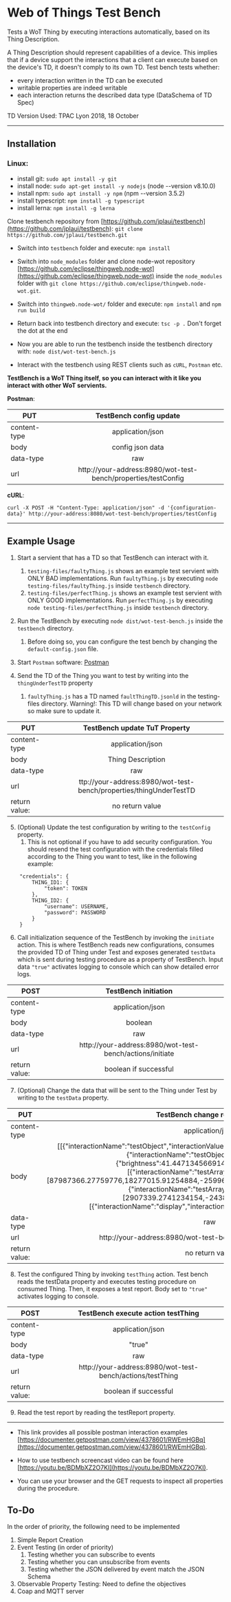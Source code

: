 # Web of Things Test Bench

Tests a WoT Thing by executing interactions automatically, based on its Thing Description.

A Thing Description should represent capabilities of a device. This implies that if a device support the interactions that a client can execute based on the device's TD, it doesn't comply to its own TD. Test bench tests whether:
* every interaction written in the TD can be executed
* writable properties are indeed writable
* each interaction returns the described data type (DataSchema of TD Spec)

TD Version Used: TPAC Lyon 2018, 18 October

<!-- #### Compatible with Thing Description versions: [5.April-18](https://www.w3.org/TR/2018/WD-wot-thing-description-20180405/), W3C Editor's Draft 22 June 2018, and should also work with W3C Editor's Draft 26 June 2018 (last one not tested).   -->
___

## Installation 
### Linux:

- install git: `sudo apt install -y git`
- install node: `sudo apt-get install -y nodejs` (node --version v8.10.0)
- install npm: `sudo apt install -y npm` (npm --version 3.5.2)
- install typescript: `npm install -g typescript`
- install lerna: `npm install -g lerna`

Clone testbench repository from [https://github.com/jplaui/testbench](https://github.com/jplaui/testbench): `git clone https://github.com/jplaui/testbench.git`

- Switch into `testbench` folder and execute: `npm install`
- Switch into `node_modules` folder and clone node-wot repository [https://github.com/eclipse/thingweb.node-wot](https://github.com/eclipse/thingweb.node-wot) inside the `node_modules` folder with `git clone https://github.com/eclipse/thingweb.node-wot.git`.
- Switch into `thingweb.node-wot/` folder and execute: `npm install` and `npm run build`

- Return back into testbench directory and execute: `tsc -p .` Don't forget the dot at the end
- Now you are able to run the testbench inside the testbench directory with: `node dist/wot-test-bench.js`
- Interact with the testbench using REST clients such as `cURL`, `Postman` etc.

**TestBench is a WoT Thing itself, so you can interact with it like you interact with other WoT servients.**

**Postman**:

| **PUT** | TestBench config update |
| ------------- |:-------------:|
| content-type      | application/json | 
| body      |  config json data   | 
| data-type | raw |
| url | http://your-address:8980/wot-test-bench/properties/testConfig | 

**cURL**:

`curl -X POST -H "Content-Type: application/json" -d '{configuration-data}' http://your-address:8080/wot-test-bench/properties/testConfig`

___

## Example Usage


1. Start a servient that has a TD so that TestBench can interact with it.
    1.  `testing-files/faultyThing.js` shows an example test servient with ONLY BAD implementations. Run `faultyThing.js` by executing `node testing-files/faultyThing.js` inside `testbench` directory.
    2.  `testing-files/perfectThing.js` shows an example test servient with ONLY GOOD implementations. Run `perfectThing.js` by executing `node testing-files/perfectThing.js` inside `testbench` directory.
   
2. Run the TestBench by executing `node dist/wot-test-bench.js` inside the `testbench` directory.
    1. Before doing so, you can configure the test bench by changing the `default-config.json` file.

3. Start `Postman` software: [Postman](https://www.getpostman.com/)

4. Send the TD of the Thing you want to test by writing into the `thingUnderTestTD` property
    1. `faultyThing.js` has a TD named `faultThingTD.jsonld` in the testing-files directory. Warning!: This TD will change based on your network so make sure to update it.


| **PUT** | TestBench update TuT Property |
| ------------- |:-------------:|
| content-type      | application/json | 
| body      |  Thing Description   | 
| data-type | raw |
| url | ttp://your-address:8980/wot-test-bench/properties/thingUnderTestTD |
| return value: | no return value |

5. (Optional) Update the test configuration by writing to the `testConfig` property.
    1. This is not optional if you have to add security configuration. You should resend the test configuration with the credentials filled according to the Thing you want to test, like in the following example:
```
    "credentials": {
        THING_ID1: {
            "token": TOKEN
        },
        THING_ID2: {
            "username": USERNAME,
            "password": PASSWORD
        }
    }
```

6. Call initialization sequence of the TestBench by invoking the `initiate` action. This is where TestBench reads new configurations, consumes the provided TD of Thing under Test and exposes generated `testData` which is sent during testing procedure as a property of TestBench. Input data `"true"` activates logging to console which can show detailed error logs.

| **POST** | TestBench initiation |
| ------------- |:-------------:|
| content-type      | application/json | 
| body      |  boolean   | 
| data-type | raw |
| url | http://your-address:8980/wot-test-bench/actions/initiate |
| return value: | boolean if successful |


7. (Optional) Change the data that will be sent to the Thing under Test by writing to the `testData` property.

| **PUT** | TestBench change request data |
| ------------- |:-------------:|
| content-type      | application/json | 
| body      |  [[\{"interactionName":"testObject","interactionValue":\{"brightness":50,"status":"my change"\}\},\{"interactionName":"testObject","interactionValue":\{"brightness":41.447134566914734,"status":"ut aut"\}\}],[\{"interactionName":"testArray","interactionValue":[87987366.27759776,18277015.91254884,-25996637.898988828,-31082548.946999773]\},\{"interactionName":"testArray","interactionValue":[2907339.2741234154,-24383724.353494212]}],[\{"interactionName":"display","interactionValue":"eu ad laborum"\}, ... ], ... ]  | 
| data-type | raw |
| url | http://your-address:8980/wot-test-bench/actions/updateRequests |
| return value: | no return value |

8. Test the configured Thing by invoking `testThing` action. Test bench reads the testData property and executes testing procedure on consumed Thing. Then, it exposes a test report. Body set to `"true"` activates logging to console.

| **POST** | TestBench execute action testThing |
| ------------- |:-------------:|
| content-type      | application/json | 
| body      |  "true"   | 
| data-type | raw |
| url | http://your-address:8980/wot-test-bench/actions/testThing | 
| return value: | boolean if successful |

9. Read the test report by reading the testReport property.

***

- This link provides all possible postman interaction examples [https://documenter.getpostman.com/view/4378601/RWEmHGBq](https://documenter.getpostman.com/view/4378601/RWEmHGBq).

- How to use testbench screencast video can be found here [https://youtu.be/BDMbXZ2O7KI](https://youtu.be/BDMbXZ2O7KI).

- You can use your browser and the GET requests to inspect all properties during the procedure.


## To-Do

In the order of priority, the following need to be implemented
 

1. Simple Report Creation
2. Event Testing (in order of priority)
    1. Testing whether you can subscribe to events
    2. Testing whether you can unsubscribe from events
    3. Testing whether the JSON delivered by event match the JSON Schema
3. Observable Property Testing: Need to define the objectives
4. Coap and MQTT server
   